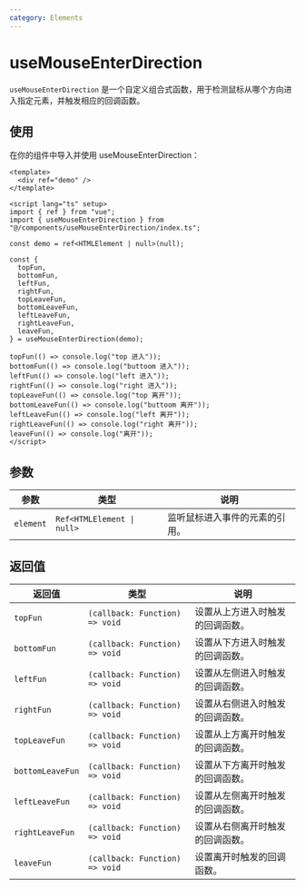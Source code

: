 ```yaml
---
category: Elements
---
```


<script setup lang="ts">
import demo from './demo.vue'
</script>

# useMouseEnterDirection

`useMouseEnterDirection` 是一个自定义组合式函数，用于检测鼠标从哪个方向进入指定元素，并触发相应的回调函数。

## 使用

在你的组件中导入并使用 useMouseEnterDirection：
<demo/>

```vue
<template>
  <div ref="demo" />
</template>

<script lang="ts" setup>
import { ref } from "vue";
import { useMouseEnterDirection } from "@/components/useMouseEnterDirection/index.ts";

const demo = ref<HTMLElement | null>(null);

const {
  topFun,
  bottomFun,
  leftFun,
  rightFun,
  topLeaveFun,
  bottomLeaveFun,
  leftLeaveFun,
  rightLeaveFun,
  leaveFun,
} = useMouseEnterDirection(demo);

topFun(() => console.log("top 进入"));
bottomFun(() => console.log("buttoom 进入"));
leftFun(() => console.log("left 进入"));
rightFun(() => console.log("right 进入"));
topLeaveFun(() => console.log("top 离开"));
bottomLeaveFun(() => console.log("buttoom 离开"));
leftLeaveFun(() => console.log("left 离开"));
rightLeaveFun(() => console.log("right 离开"));
leaveFun(() => console.log("离开"));
</script>
```

## 参数

| 参数      | 类型                       | 说明                           |
| --------- | -------------------------- | ------------------------------ |
| `element` | `Ref<HTMLElement \| null>` | 监听鼠标进入事件的元素的引用。 |

## 返回值

| 返回值           | 类型                           | 说明                             |
| ---------------- | ------------------------------ | -------------------------------- |
| `topFun`         | `(callback: Function) => void` | 设置从上方进入时触发的回调函数。 |
| `bottomFun`      | `(callback: Function) => void` | 设置从下方进入时触发的回调函数。 |
| `leftFun`        | `(callback: Function) => void` | 设置从左侧进入时触发的回调函数。 |
| `rightFun`       | `(callback: Function) => void` | 设置从右侧进入时触发的回调函数。 |
| `topLeaveFun`    | `(callback: Function) => void` | 设置从上方离开时触发的回调函数。 |
| `bottomLeaveFun` | `(callback: Function) => void` | 设置从下方离开时触发的回调函数。 |
| `leftLeaveFun`   | `(callback: Function) => void` | 设置从左侧离开时触发的回调函数。 |
| `rightLeaveFun`  | `(callback: Function) => void` | 设置从右侧离开时触发的回调函数。 |
| `leaveFun`       | `(callback: Function) => void` | 设置离开时触发的回调函数。       |
